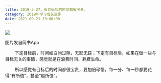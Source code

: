 ```yaml
---
title: 2019-3-27，有目标后的时间都很宝贵。
category: 2019年学习成长进步
date: 2021-09-21 13:00:00
---
```


![](https://markdown-1301532546.cos.ap-guangzhou.myqcloud.com/peipei_blog/20210921144034.jpeg)  

图片发自简书App

  

        下定目标前，时间如白驹过隙，无影无踪；下定有目标后，如果在做一些与目标无关的事情，感觉就是在浪费时间、耗费生命。

        所以感觉有目标后的时间都很宝贵，要加倍珍惜，每一分、每一秒都要花得“有所值”，甚至“超所值”。
